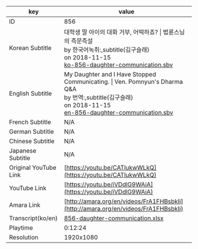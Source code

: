 |  key  |  value  |
|-------|---------|
| ID            | 856 |
| Korean Subtitle | 대학생 딸 아이의 대화 거부, 어떡하죠? \| 법륜스님의 즉문즉설<br>by 한국어녹취:,subtitle(김구슬래)<br>on 2018-11-15<br>[ko-856-daughter-communication.sbv](https://github.com/jungtosociety/dharma-qna/raw/master/sub/856/ko-856-daughter-communication.sbv)<br>|
| English Subtitle | My Daughter and I Have Stopped Communicating. \| Ven. Pomnyun's Dharma Q&A<br>by 번역:,subtitle(김구슬래)<br>on 2018-11-15<br>[en-856-daughter-communication.sbv](https://github.com/jungtosociety/dharma-qna/raw/master/sub/856/en-856-daughter-communication.sbv)<br>|
| French Subtitle | N/A |
| German Subtitle | N/A |
| Chinese Subtitle | N/A |
| Japanese Subtitle | N/A |
| Original YouTube Link  | [https://youtu.be/CATlukwWLkQ](https://youtu.be/CATlukwWLkQ) |
| YouTube Link  | [https://youtu.be/iVDdlG9WAiA](https://youtu.be/iVDdlG9WAiA) |
| Amara Link    | [http://amara.org/en/videos/FrA1FHBsbkIi](http://amara.org/en/videos/FrA1FHBsbkIi) |
| Transcript(ko/en) | [856-daughter-communication.xlsx](https://github.com/jungtosociety/dharma-qna/raw/master/sub/856/856-daughter-communication.xlsx) |
| Playtime | 0:12:24 |
| Resolution | 1920x1080|
